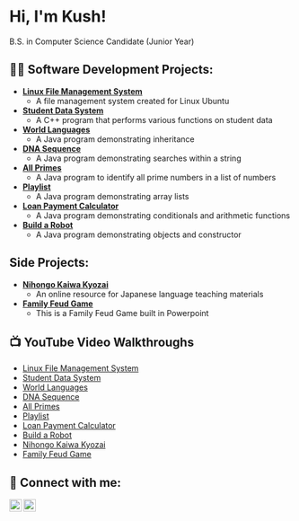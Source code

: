 <h1>Hi, I'm Kush!</h1> B.S. in Computer Science Candidate (Junior Year)
<h2>👨‍💻 Software Development Projects:</h2>

- <b>[Linux File Management System](https://github.com/kushmirc/LinuxFileManagement)</b>
  - A file management system created for Linux Ubuntu
- <b>[Student Data System](https://github.com/kushmirc/StudentDataSystem)</b>
  - A C++ program that performs various functions on student data
- <b>[World Languages](https://github.com/kushmirc/WorldLanguages)</b>
  - A Java program demonstrating inheritance
- <b>[DNA Sequence](https://github.com/kushmirc/DNASequence)</b>
  - A Java program demonstrating searches within a string
- <b>[All Primes](https://github.com/kushmirc/AllPrimes)</b>
  - A Java program to identify all prime numbers in a list of numbers
- <b>[Playlist](https://github.com/kushmirc/Playlist)</b>
  - A Java program demonstrating array lists
- <b>[Loan Payment Calculator](https://github.com/kushmirc/LoanPaymentCalculator)</b>
  - A Java program demonstrating conditionals and arithmetic functions
- <b>[Build a Robot](https://github.com/kushmirc/BuildARobot)</b>
  - A Java program demonstrating objects and constructor

<h2>Side Projects:</h2>

- <b>[Nihongo Kaiwa Kyozai](https://github.com/kushmirc/nihongokaiwakyozai)</b>
  - An online resource for Japanese language teaching materials
- <b>[Family Feud Game](https://github.com/kushmirc/FamilyFeudGame)</b>
  - This is a Family Feud Game built in Powerpoint

<h2>📺 YouTube Video Walkthroughs</h2>

- [Linux File Management System](https://youtu.be/3vZHrbaczI8)
- [Student Data System](https://youtu.be/MkwMkTik58Q)
- [World Languages](https://youtu.be/-iKE9Culkg4)
- [DNA Sequence](https://youtu.be/bIEedTwLLvA)
- [All Primes](https://youtu.be/ePJtfp1ypis)
- [Playlist](https://youtu.be/MkLUGIZoor4)
- [Loan Payment Calculator](https://youtu.be/f19DQgB0NkI)
- [Build a Robot](https://youtu.be/NsBDct0dEfM)
- [Nihongo Kaiwa Kyozai](https://youtu.be/PMabXz6iVUg)
- [Family Feud Game](https://youtu.be/9rT6Zetc9zM)

<h2> 🤳 Connect with me:</h2>

[<img align="left" alt="Kush Mirchandani | LinkedIn" width="22px" src="https://cdn.jsdelivr.net/npm/simple-icons@v3/icons/linkedin.svg" />][linkedin]
[<img align="left" alt="Kush Mirchandani | YouTube" width="22px" src="https://cdn.jsdelivr.net/npm/simple-icons@v3/icons/youtube.svg" />][youtube]

[linkedin]: https://www.linkedin.com/in/kush-mirchandani
[youtube]: https://www.youtube.com/channel/UCJbm3H0Ev7eEeZhNf4fKEfg

<!--

Here are some ideas to get you started:

- 🔭 I’m currently working on ...
- 🌱 I’m currently learning ...
- 👯 I’m looking to collaborate on ...
- 🤔 I’m looking for help with ...
- 💬 Ask me about ...
- 📫 How to reach me: ...
- 😄 Pronouns: ...
- ⚡ Fun fact: ...
-->
